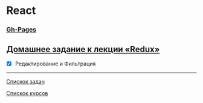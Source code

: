 # React
### [Gh-Pages](https://tomsg03.github.io/ra-redux-edit/)

## [Домашнее задание к лекции «Redux»](https://github.com/TomSG03/ra16-homeworks/tree/master/redux)

- [x] Редактирование и Фильтрация

---
[Спискок задач](https://github.com/TomSG03/ra-homeworks-list)

[Спискок курсов](https://github.com/TomSG03/Training-in-Netology)

